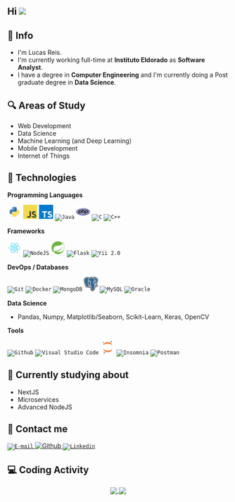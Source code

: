 ## Hi <img src="https://raw.githubusercontent.com/iampavangandhi/iampavangandhi/master/gifs/Hi.gif" width="30px">

## :memo: Info
* I'm Lucas Reis.
* I'm currently working full-time at **Instituto Eldorado** as **Software Analyst**.
* I have a degree in **Computer Engineering** and I'm currently doing a Post graduate degree in **Data Science**.

## :mag: Areas of Study

* Web Development
* Data Science
* Machine Learning (and Deep Learning)
* Mobile Development
* Internet of Things

## :rocket: Technologies

**Programming Languages**

<code><img height="32" src="https://raw.githubusercontent.com/github/explore/80688e429a7d4ef2fca1e82350fe8e3517d3494d/topics/python/python.png" alt="Python" /></code>
<code><img height="32" src="https://raw.githubusercontent.com/github/explore/80688e429a7d4ef2fca1e82350fe8e3517d3494d/topics/javascript/javascript.png" alt="Javascript"/></code>
<code><img height="32" src="https://raw.githubusercontent.com/github/explore/80688e429a7d4ef2fca1e82350fe8e3517d3494d/topics/typescript/typescript.png" alt="Typescript"/></code>
<code><img height="32" src="https://cdn4.iconfinder.com/data/icons/logos-and-brands/512/181_Java_logo_logos-512.png" alt="Java"/></code>
<code><img height="32" src="https://raw.githubusercontent.com/github/explore/ccc16358ac4530c6a69b1b80c7223cd2744dea83/topics/php/php.png" alt="PHP" /></code>
<code><img height="32" src="https://cdn.iconscout.com/icon/free/png-512/c-programming-569564.png" alt="C"/></code>
<code><img height="32" src="https://cdn.iconscout.com/icon/free/png-64/c-4-226082.png" alt="C++" /></code>

**Frameworks**

<code><img height="32" src="https://raw.githubusercontent.com/github/explore/80688e429a7d4ef2fca1e82350fe8e3517d3494d/topics/react/react.png" alt="ReactJS" /></code>
<code><img height="32" src="https://xesque.rocketseat.dev/platform/tech/node.svg" alt="NodeJS" /></code>
<code><img height="32" src="https://raw.githubusercontent.com/github/explore/80688e429a7d4ef2fca1e82350fe8e3517d3494d/topics/spring-boot/spring-boot.png" alt="Spring Boot" /></code>
<code><img height="32" src="https://xesque.rocketseat.dev/platform/tech/flask.svg" alt="Flask" /></code>
<code><img height="32" src="https://cdn.iconscout.com/icon/free/png-64/yii-283048.png" alt="Yii 2.0" /></code>

**DevOps / Databases**

<code><img height="32" src="https://cdn3.iconfinder.com/data/icons/social-media-2169/24/social_media_social_media_logo_git-256.png" alt="Git"/></code>
<code><img height="32" src="https://xesque.rocketseat.dev/platform/tech/docker.svg" alt="Docker" /></code>
<code><img height="32" src="https://xesque.rocketseat.dev/platform/tech/mongodb.svg" alt="MongoDB" /></code>
<code><img height="32" src="https://raw.githubusercontent.com/github/explore/80688e429a7d4ef2fca1e82350fe8e3517d3494d/topics/postgresql/postgresql.png" alt="PostgreSQL" /></code>
<code><img height="32" src="https://xesque.rocketseat.dev/platform/tech/mysql.svg" alt="MySQL" /></code>
<code><img height="32" src="https://xesque.rocketseat.dev/platform/tech/oracle.svg" alt="Oracle" /></code>

**Data Science**

* Pandas, Numpy, Matplotlib/Seaborn, Scikit-Learn, Keras, OpenCV

**Tools**

<code><img height="32" src="https://cdn3.iconfinder.com/data/icons/inficons/512/github.png" alt="Github"/></code>
<code><img height="32" src="https://cdn.iconscout.com/icon/free/png-64/visual-studio-code-1868941-1583105.png" alt="Visual Studio Code" /></code>
<code><img height="32" src="https://raw.githubusercontent.com/github/explore/80688e429a7d4ef2fca1e82350fe8e3517d3494d/topics/jupyter-notebook/jupyter-notebook.png" alt="Jupyter Notebook" /></code>
<code><img height="32" src="https://dashboard.snapcraft.io/site_media/appmedia/2018/04/twitter-card-icon.png" alt="Insomnia"/></code>
<code><img height="32" src="https://user-images.githubusercontent.com/2676579/34940598-17cc20f0-f9be-11e7-8c6d-f0190d502d64.png" alt="Postman"/></code>

## :construction: Currently studying about
* NextJS
* Microservices
* Advanced NodeJS

## :briefcase: Contact me
<p>
  <a href="mailto:pro.lucasreis@gmail.com" alt="Gmail" target="_blank">
    <code><img alt="E-mail" width="32" src="https://cdn4.iconfinder.com/data/icons/social-media-logos-6/512/112-gmail_email_mail-256.png" /></code>
  </a>
  <a href="https://github.com/lprs110" alt="Github" target="_blank">
    <img src="https://cdn3.iconfinder.com/data/icons/inficons/512/github.png" alt="Github" width="32" />
  </a>
  <a href="https://linkedin.com/in/pro-lucas-reis" alt="LinkedIn" target="_blank">
    <code><img alt="Linkedin" width="32" src="https://cdn3.iconfinder.com/data/icons/2018-social-media-logotypes/1000/2018_social_media_popular_app_logo_linkedin-256.png" /></code>
  </a>
</p>

## :computer: Coding Activity

<p align="center">
  <a href="https://github.com/anuraghazra/github-readme-stats">
    <img
      align="center"
      src="https://github-readme-stats.vercel.app/api/top-langs/?username=lprs110&layout=compact&theme=dracula"
    />
  </a>
  <a href="https://github.com/anuraghazra/github-readme-stats">
    <img align="center" src="https://github-readme-stats.vercel.app/api?username=lprs110&count_private=true&show_icons=true&custom_title=Github%20Status&hide=issues&theme=dracula" />
  </a>
</p>
